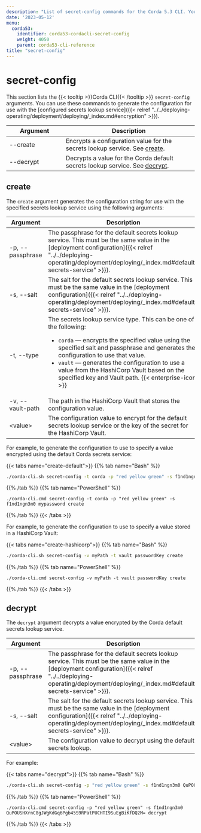 ```yaml
---
description: "List of secret-config commands for the Corda 5.3 CLI. You can use these commands to generate the configuration for use with a secrets lookup service."
date: '2023-05-12'
menu:
  corda53:
    identifier: corda53-cordacli-secret-config
    weight: 4050
    parent: corda53-cli-reference
title: "secret-config"
---
```


# secret-config

This section lists the {{< tooltip >}}Corda CLI{{< /tooltip >}} `secret-config` arguments. You can use these commands to generate the configuration for use with the [configured secrets lookup service]({{< relref "../../deploying-operating/deployment/deploying/_index.md#encryption" >}}).

<style>
table th:first-of-type {
    width: 30%;
}
table th:nth-of-type(2) {
    width: 70%;
}
</style>

| Argument    | Description                                                                             |
| ----------- | --------------------------------------------------------------------------------------- |
| \-\-create  | Encrypts a configuration value for the secrets lookup service. See [create](#create).   |
| \-\-decrypt | Decrypts a value for the Corda default secrets lookup service. See [decrypt](#decrypt). |

## create

The `create` argument generates the configuration string for use with the specified secrets lookup service using the following arguments:

| Argument            | Description                                                                                                                                                                                                                                                                                                                                                                      |
| ------------------- | -------------------------------------------------------------------------------------------------------------------------------------------------------------------------------------------------------------------------------------------------------------------------------------------------------------------------------------------------------------------------------- |
| \-p, \-\-passphrase | The passphrase for the default secrets lookup service. This must be the same value in the [deployment configuration]({{< relref "../../deploying-operating/deployment/deploying/_index.md#default-secrets-service" >}}).                                                                                                                                                         |
| \-s, \-\-salt       | The salt for the default secrets lookup service. This must be the same value in the [deployment configuration]({{< relref "../../deploying-operating/deployment/deploying/_index.md#default-secrets-service" >}}).                                                                                                                                                               |
| \-t, \-\-type       | The secrets lookup service type. This can be one of the following: <ul><li>`corda` — encrypts the specified value using the specified salt and passphrase and generates the configuration to use that value.</li><li>`vault` —  generates the configuration to use a value from the HashiCorp Vault based on the specified key and Vault path. {{< enterprise-icon >}}</li></ul> |
| \-v, \-\-vault-path | The path in the HashiCorp Vault that stores the configuration value.                                                                                                                                                                                                                                                                                                             |
| \<value\>           | The configuration value to encrypt for the default secrets lookup service or the key of the secret for the HashiCorp Vault.                                                                                                                                                                                                                                                      |

For example, to generate the configuration to use to specify a value encrypted using the default Corda secrets service:

   {{< tabs name="create-default">}}
   {{% tab name="Bash" %}}
   ```sh
   ./corda-cli.sh secret-config -t corda -p "red yellow green" -s f1nd1ngn3m0 mypassword create
   ```
   {{% /tab %}}
   {{% tab name="PowerShell" %}}
   ```shell
   ./corda-cli.cmd secret-config -t corda -p "red yellow green" -s f1nd1ngn3m0 mypassword create
   ```
   {{% /tab %}}
   {{< /tabs >}}

For example, to generate the configuration to use to specify a value stored in a HashiCorp Vault:

   {{< tabs name="create-hashicorp">}}
   {{% tab name="Bash" %}}
   ```sh
   ./corda-cli.sh secret-config -v myPath -t vault passwordKey create
   ```
   {{% /tab %}}
   {{% tab name="PowerShell" %}}
   ```shell
   ./corda-cli.cmd secret-config -v myPath -t vault passwordKey create
   ```
   {{% /tab %}}
   {{< /tabs >}}

## decrypt

The `decrypt` argument decrypts a value encrypted by the Corda default secrets lookup service.

| Argument            | Description                                                                                                                                                                                                              |
| ------------------- | ------------------------------------------------------------------------------------------------------------------------------------------------------------------------------------------------------------------------ |
| \-p, \-\-passphrase | The passphrase for the default secrets lookup service. This must be the same value in the [deployment configuration]({{< relref "../../deploying-operating/deployment/deploying/_index.md#default-secrets-service" >}}). |
| \-s, \-\-salt       | The salt for the default secrets lookup service. This must be the same value in the [deployment configuration]({{< relref "../../deploying-operating/deployment/deploying/_index.md#default-secrets-service" >}}).       |
| \<value\>           | The configuration value to decrypt using the default secrets lookup.                                                                                                                                                     |

For example:

   {{< tabs name="decrypt">}}
   {{% tab name="Bash" %}}
   ```sh
   ./corda-cli.sh secret-config -p "red yellow green" -s f1nd1ngn3m0 QuPOUSHXrnC8gJWgKdGq6Pgb45S9RPatPUCHTI9SuEgBiKfDQ2M= decrypt
   ```
   {{% /tab %}}
   {{% tab name="PowerShell" %}}
   ```shell
   ./corda-cli.cmd secret-config -p "red yellow green" -s f1nd1ngn3m0 QuPOUSHXrnC8gJWgKdGq6Pgb45S9RPatPUCHTI9SuEgBiKfDQ2M= decrypt
   ```
   {{% /tab %}}
   {{< /tabs >}}
